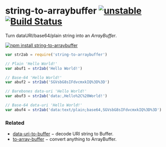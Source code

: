 # string-to-arraybuffer [![unstable](https://img.shields.io/badge/stability-unstable-orange.svg)](http://github.com/badges/stability-badges) [![Build Status](https://img.shields.io/travis/dfcreative/string-to-arraybuffer.svg)](https://travis-ci.org/dfcreative/string-to-arraybuffer)

Turn dataURI/base64/plain string into an _ArrayBuffer_.

[![npm install string-to-arraybuffer](https://nodei.co/npm/string-to-arraybuffer.png?mini=true)](https://npmjs.org/package/string-to-arraybuffer/)

```js
var str2ab = require('string-to-arraybuffer')

// Plain 'Hello World!'
var abuf1 = str2ab('Hello World!')

// Base-64 'Hello World!'
var abuf2 = str2ab('SGVsbG8sIFdvcmxkIQ%3D%3D')

// Barebones data-uri 'Hello World!'
var abuf3 = str2ab('data:,Hello%2C%20World!')

// Base-64 data-uri 'Hello World!'
var abuf4 = str2ab('data:text/plain;base64,SGVsbG8sIFdvcmxkIQ%3D%3D')
```

### Related

* [data-uri-to-buffer](https://www.npmjs.com/package/data-uri-to-buffer) − decode URI string to Buffer.
* [to-array-buffer](https://www.npmjs.com/package/to-array-buffer) − convert anything to ArrayBuffer.
